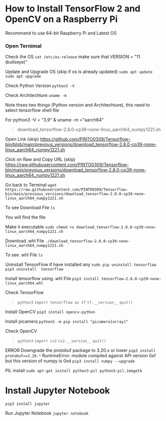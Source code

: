 # How to Install TensorFlow 2 and OpenCV on a Raspberry Pi


Recommend to use 64-bit Raspberry Pi and Latest OS

### Open Ternimal

Check the OS
`cat /etc/os-release`
make sure that VERSION = "11 (bullseye)"

Update and Upgrade OS (skip if os is already updated)
`sudo apt update`
`sudo apt upgrade`

Check Python Version
`python3 -V`

Check Architechture
`uname -m`

Note thses two things (Python version and Architechture), this need to select tensorflow shell file

For python3 -V = "3.9" & uname -m ="aarch64"
>download_tensorflow-2.8.0-cp39-none-linux_aarch64_numpy1221.sh

Open Link (skip)
https://github.com/PINTO0309/Tensorflow-bin/blob/main/previous_versions/download_tensorflow-2.8.0-cp39-none-linux_aarch64_numpy1221.sh

Click on Raw and Copy URL (skip)
https://raw.githubusercontent.com/PINTO0309/Tensorflow-bin/main/previous_versions/download_tensorflow-2.8.0-cp39-none-linux_aarch64_numpy1221.sh

Go back to Terminal
`wget https://raw.githubusercontent.com/PINTO0309/Tensorflow-bin/main/previous_versions/download_tensorflow-2.8.0-cp39-none-linux_aarch64_numpy1221.sh`

To see Download File
`ls`

You will find the file

Make it executable
`sudo chmod +x download_tensorflow-2.8.0-cp39-none-linux_aarch64_numpy1221.sh`

Download .whl File
`./download_tensorflow-2.8.0-cp39-none-linux_aarch64_numpy1221.sh`

To see .whl File
`ls`

Uninstall TensorFlow if have installed any
`sudo pip uninstall tensorflow`
`pip3 uninstall  tensorflow`

Install tensorflow using .whl File
`pip3 install tensorflow-2.8.0-cp39-none-linux_aarch64.whl`

Check TensorFlow
>`python3`
`import tensorflow as tf`
`tf.__version__`
`quit()`

Install OpenCV
`pip3 install opencv-python`

Install picamera
`python3 -m pip install "picamera[array]"`

Check OpenCV
>`python3`
`import cv2`
`cv2.__version__`
`quit()`


ERROR 
Downgrade the protobuf package to 3.20.x or lower
`pip3 install protobuf==3.20.*`
RuntimeError: module compiled against API version 0xf but this version of numpy is 0xd
`pip3 install numpy --upgrade`


PIL install
`sudo apt-get install python3-pil python3-pil.imagetk`

# Install Jupyter Notebook
`pip3 install jupyter`

Run Jupyter Notebook
`jupyter notebook`
